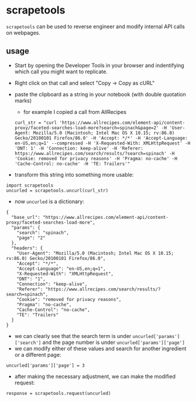 # scrapetools
`scrapetools` can be used to reverse engineer and modify internal API calls on webpages. 

## usage
* Start by opening the Developer Tools in your browser and indentifying which call you might want to replicate.
* Right click on that call and select "Copy -> Copy as cURL"
* paste the clipboard as a string in your notebook (with double quotation marks)
	* for example I copied a call from AllRecipes
	
	```
	curl_str = "curl 'https://www.allrecipes.com/element-api/content-proxy/faceted-searches-load-more?search=spinach&page=2' -H 'User-Agent: Mozilla/5.0 (Macintosh; Intel Mac OS X 10.15; rv:86.0) Gecko/20100101 Firefox/86.0' -H 'Accept: */*' -H 'Accept-Language: en-US,en;q=1' --compressed -H 'X-Requested-With: XMLHttpRequest' -H 'DNT: 1' -H 'Connection: keep-alive' -H 'Referer: https://www.allrecipes.com/search/results/?search=spinach' -H 'Cookie: removed for privacy reasons' -H 'Pragma: no-cache' -H 'Cache-Control: no-cache' -H 'TE: Trailers'"
	```
* transform this string into something more usable:

```
import scrapetools
uncurled = scrapetools.uncurl(curl_str)
```

* now `uncurled` is a dictionary:

```
{
  "base_url": "https://www.allrecipes.com/element-api/content-proxy/faceted-searches-load-more",
  "params": {
    "search": "spinach",
    "page": "2"
  },
  "headers": {
    "User-Agent": "Mozilla/5.0 (Macintosh; Intel Mac OS X 10.15; rv:86.0) Gecko/20100101 Firefox/86.0",
    "Accept": "*/*",
    "Accept-Language": "en-US,en;q=1",
    "X-Requested-With": "XMLHttpRequest",
    "DNT": "1",
    "Connection": "keep-alive",
    "Referer": "https://www.allrecipes.com/search/results/?search=spinach",
    "Cookie": "removed for privacy reasons",
    "Pragma": "no-cache",
    "Cache-Control": "no-cache",
    "TE": "Trailers"
  }
} 
```
* we can clearly see that the search term is under `uncurled['params']['search']` and the page number is under `uncurled['params']['page']`
* we can modify either of these values and search for another ingredient or a different page:

```
uncurled['params']['page'] = 3
```
* after making the necessary adjustment, we can make the modified request:

```
response = scrapetools.request(uncurled)
```
